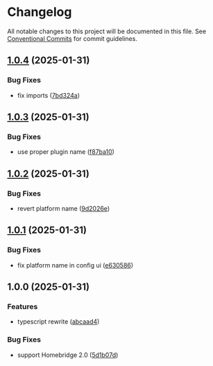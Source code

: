 # Changelog

All notable changes to this project will be documented in this file. See
[Conventional Commits](https://conventionalcommits.org) for commit guidelines.

## [1.0.4](https://github.com/jabrown93/homebridge-onkyo/compare/v1.0.3...v1.0.4) (2025-01-31)

### Bug Fixes

* fix imports ([7bd324a](https://github.com/jabrown93/homebridge-onkyo/commit/7bd324a4459a55e29f5e9190d4bd3a1988579c40))

## [1.0.3](https://github.com/jabrown93/homebridge-onkyo/compare/v1.0.2...v1.0.3) (2025-01-31)

### Bug Fixes

* use proper plugin name ([f87ba10](https://github.com/jabrown93/homebridge-onkyo/commit/f87ba10aa0ab1ae252a5939ddaafc2d314b90a09))

## [1.0.2](https://github.com/jabrown93/homebridge-onkyo/compare/v1.0.1...v1.0.2) (2025-01-31)

### Bug Fixes

* revert platform name ([9d2026e](https://github.com/jabrown93/homebridge-onkyo/commit/9d2026e31fe3ce3abea92c68d1f95ff3f554f9fd))

## [1.0.1](https://github.com/jabrown93/homebridge-onkyo/compare/v1.0.0...v1.0.1) (2025-01-31)

### Bug Fixes

* fix platform name in config ui ([e630586](https://github.com/jabrown93/homebridge-onkyo/commit/e630586a285df8f4ead527b2b38f946e4018bbff))

## 1.0.0 (2025-01-31)

### Features

* typescript rewrite ([abcaad4](https://github.com/jabrown93/homebridge-onkyo/commit/abcaad4341a8af70f5a3cc3781c3fddfbb07ea9b))

### Bug Fixes

* support Homebridge 2.0 ([5d1b07d](https://github.com/jabrown93/homebridge-onkyo/commit/5d1b07d6dce39cf143942b102840565083d338fd))
